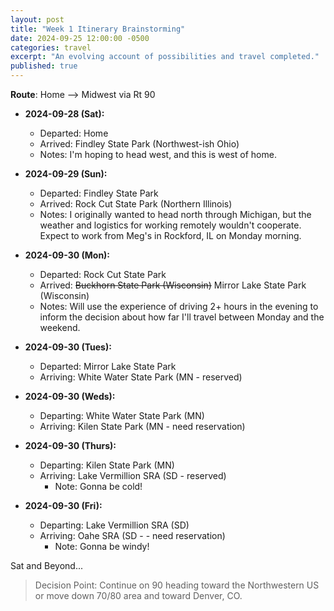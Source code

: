 ```yaml
---
layout: post
title: "Week 1 Itinerary Brainstorming"
date: 2024-09-25 12:00:00 -0500
categories: travel
excerpt: "An evolving account of possibilities and travel completed."
published: true
---
```


**Route**: Home --> Midwest via Rt 90

- **2024-09-28 (Sat):**  
  - Departed: Home  
  - Arrived: Findley State Park (Northwest-ish Ohio) 
  - Notes: I'm hoping to head west, and this is west of home.  

- **2024-09-29 (Sun):**  
  - Departed: Findley State Park  
  - Arrived: Rock Cut State Park (Northern Illinois)  
  - Notes: I originally wanted to head north through Michigan, but the weather and logistics for working remotely wouldn't cooperate. Expect to work from Meg's in Rockford, IL on Monday morning.  

- **2024-09-30 (Mon):**  
  - Departed: Rock Cut State Park  
  - Arrived: ~~Buckhorn State Park (Wisconsin)~~ Mirror Lake State Park (Wisconsin)
  - Notes:  Will use the experience of driving 2+ hours in the evening to inform the decision about how far I'll travel between Monday and the weekend.

- **2024-09-30 (Tues):**  
  - Departed:  Mirror Lake State Park
  - Arriving: White Water State Park (MN - reserved)

- **2024-09-30 (Weds):**  
  - Departing:  White Water State Park (MN)
  - Arriving:  Kilen State Park (MN - need reservation)

- **2024-09-30 (Thurs):**
  - Departing:  Kilen State Park (MN)
  - Arriving: Lake Vermillion SRA (SD - reserved)
    - Note:  Gonna be cold!

- **2024-09-30 (Fri):**
  - Departing: Lake Vermillion SRA (SD)
  - Arriving:  Oahe SRA (SD - - need reservation)
    - Note:  Gonna be windy!
  
Sat and Beyond...

> Decision Point:  Continue on 90 heading toward the Northwestern US or move down 70/80 area and toward Denver, CO.
  
